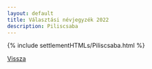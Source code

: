 ```yaml
---
layout: default
title: Választási névjegyzék 2022
description: Piliscsaba
---
```


{% include settlementHTMLs/Piliscsaba.html %}

[Vissza](./)